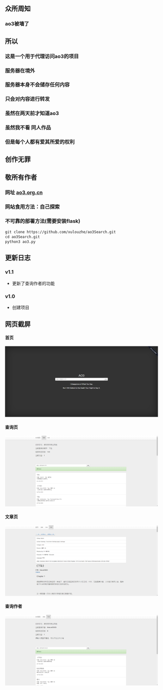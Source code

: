 ## 众所周知
### ao3被墙了
## 所以
### 这是一个用于代理访问ao3的项目
### 服务器在境外
### 服务器本身不会储存任何内容
### 只会对内容进行转发
### 虽然在两天前才知道ao3
### 虽然我不看 同人作品
### 但是每个人都有爱其所爱的权利
## 创作无罪
## 敬所有作者
### 网址 [ao3.org.cn](https://ao3.org.cn)  
### 网站食用方法：自己探索
### 不可靠的部署方法(需要安装flask)
    git clone https://github.com/xulouzhe/ao3Search.git
    cd ao3Search.git
    python3 ao3.py
### 
## 更新日志
### v1.1
- 更新了查询作者的功能
### v1.0
- 创建项目

## 网页截屏
#### 首页
![首页](screenshots/首页.png) 
#### 查询页
![查询页](screenshots/查询页.png)
#### 文章页
![文章页](screenshots/文章页.png)
#### 查询作者
![查询作者](screenshots/查询作者页.png)



